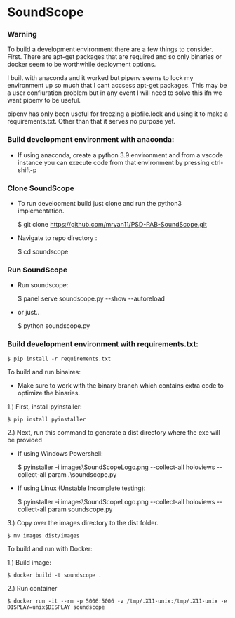 # SoundScope

### Warning
To build a development environment there are a few things to consider. First. There are apt-get packages that are required and so only binaries or docker seem to be worthwhile deployment options.

I built with anaconda and it worked but pipenv seems to lock my environment up so much that I cant accsess apt-get packages. This may be a user confiuration problem but in any event I will need to solve this ifn we want pipenv to be useful.

pipenv has only been useful for freezing a pipfile.lock and using it to make a requirements.txt. Other than that it serves no purpose yet.





### Build development environment with anaconda:


- If using anaconda, create a python 3.9 environment and from a vscode instance you can execute code from that environment by pressing ctrl-shift-p




### Clone SoundScope

- To run development build just clone and run the python3 implementation.

    $ git clone https://github.com/mryan11/PSD-PAB-SoundScope.git


- Navigate to repo directory :

    $ cd soundscope


### Run SoundScope

- Run soundscope:

    $ panel serve soundscope.py --show --autoreload

- or just..

    $ python soundscope.py


### Build development environment with requirements.txt:


    $ pip install -r requirements.txt


To build and run binaires:

- Make sure to work with the binary branch which contains extra code to optimize the binaries.

1.) First, install pyinstaller:

    $ pip install pyinstaller

2.) Next, run this command to generate a dist directory where the exe will be provided 

- If using Windows Powershell:

    $ pyinstaller -i  images\SoundScopeLogo.png --collect-all holoviews --collect-all param .\soundscope.py

- If using Linux (Unstable Incomplete testing):

    $ pyinstaller -i  images\SoundScopeLogo.png --collect-all holoviews --collect-all param soundscope.py

3.) Copy over the images directory to the dist folder.

    $ mv images dist/images





To build and run with Docker:

1.) Build image:

    $ docker build -t soundscope .

2.) Run container

    $ docker run -it --rm -p 5006:5006 -v /tmp/.X11-unix:/tmp/.X11-unix -e DISPLAY=unix$DISPLAY soundscope
